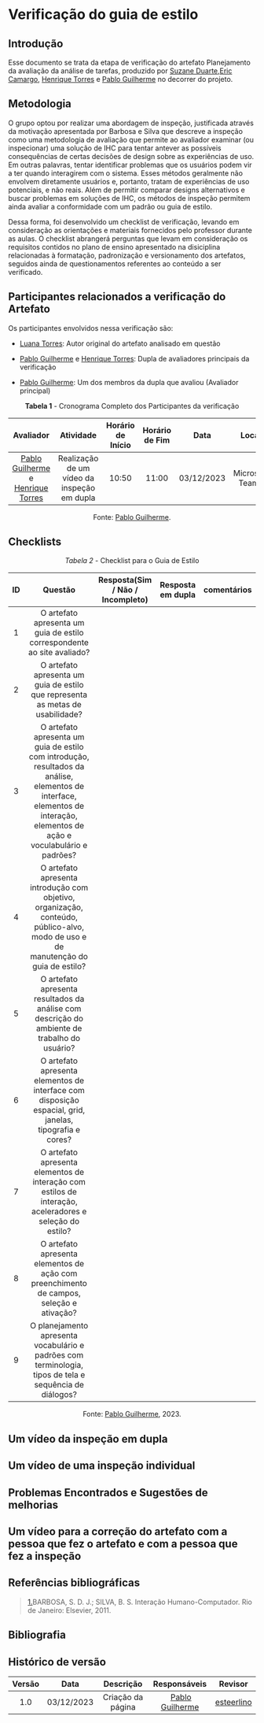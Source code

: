 # **Verificação do guia de estilo**

## Introdução

Esse documento se trata da etapa de verificação do artefato Planejamento da avaliação da análise de tarefas, produzido por [Suzane Duarte](https://github.com/suzaneduarte),[Eric Camargo](https://github.com/Ericcs10), [Henrique Torres](https://github.com/henriqtorresl) e [Pablo Guilherme](https://github.com/PabloGJBS) no decorrer do projeto.

## Metodologia

O grupo optou por realizar uma abordagem de inspeção, justificada através da motivação apresentada por Barbosa e Silva que descreve a inspeção como uma metodologia de avaliação que permite ao avaliador examinar (ou inspecionar) uma solução de IHC para tentar antever as possíveis consequências de certas decisões de design sobre as experiências de uso. Em outras palavras, tentar identificar problemas que os usuários podem vir a ter quando interagirem com o sistema. Esses métodos geralmente não envolvem diretamente usuários e, portanto, tratam de experiências de uso potenciais, e não reais. Além de permitir comparar designs alternativos e buscar problemas em soluções de IHC, os métodos de inspeção permitem ainda avaliar a conformidade com um padrão ou guia de estilo.

Dessa forma, foi desenvolvido um checklist de verificação, levando em consideração as orientações e materiais fornecidos pelo professor durante as aulas. O checklist abrangerá perguntas que levam em consideração os requisitos contidos no plano de ensino apresentado na disiciplina relacionadas à formatação, padronização e versionamento dos artefatos, seguidos ainda de questionamentos referentes ao conteúdo a ser verificado.

## Participantes relacionados a verificação do Artefato

Os participantes envolvidos nessa verificação são:

- [Luana Torres](https://github.com/luanatorress): Autor original do artefato analisado em questão

- [Pablo Guilherme](https://github.com/PabloGJBS) e [Henrique Torres](https://github.com/henriqtorresl): Dupla de avaliadores principais da verificação

- [Pablo Guilherme](https://github.com/PabloGJBS): Um dos membros da dupla que avaliou (Avaliador principal)

<center>

**Tabela 1** - Cronograma Completo dos Participantes da verificação

|                            Avaliador                            |                  Atividade                  | Horário de Início | Horário de Fim |    Data    |      Local      |
| :-------------------------------------------------------------: | :-----------------------------------------: | :---------------: | :------------: | :--------: | :-------------: |
| [Pablo Guilherme](https://github.com/PabloGJBS) e [Henrique Torres](https://github.com/henriqtorresl) | Realização de um vídeo da inspeção em dupla |       10:50       |     11:00      | 03/12/2023 | Microsoft Teams |

Fonte: [Pablo Guilherme](https://github.com/PabloGJBS).

</center>

## Checklists

<center>

_Tabela 2_ - Checklist para o Guia de Estilo

| ID | Questão                                                                                                                                                                            |  Resposta(Sim / Não / Incompleto) |  Resposta em dupla   |comentários|
| :-: | :---: | :--: | :--: |---|
| 1 | O artefato apresenta um guia de estilo correspondente ao site avaliado? ||||
| 2 | O artefato apresenta um guia de estilo que representa as metas de usabilidade?||||
| 3 | O artefato apresenta um guia de estilo com introdução, resultados da análise, elementos de interface, elementos de interação, elementos de ação e voculabulário e padrões?||||
| 4 | O artefato apresenta introdução com objetivo, organização, conteúdo, público-alvo, modo de uso e de manutenção do guia de estilo?||||
| 5 | O artefato apresenta resultados da análise com descrição do ambiente de trabalho do usuário?||||
| 6 | O artefato apresenta elementos de interface com disposição espacial, grid, janelas, tipografia e cores?||||
| 7 | O artefato apresenta elementos de interação com estilos de interação, aceleradores e seleção do estilo?||||
| 8 | O artefato apresenta elementos de ação com preenchimento de campos, seleção e ativação?||||
| 9 | O planejamento apresenta vocabulário e padrões com terminologia, tipos de tela e sequência de diálogos?||||

Fonte: [Pablo Guilherme](https://github.com/PabloGJBS), 2023.

</center>

## Um vídeo da inspeção em dupla

## Um vídeo de uma inspeção individual

## Problemas Encontrados e Sugestões de melhorias

## Um vídeo para a correção do artefato com a pessoa que fez o artefato e com a pessoa que fez a inspeção

## Referências bibliográficas

> <a id="REF1" href="#anchor_1">1.</a>BARBOSA, S. D. J.; SILVA, B. S. Interação Humano-Computador. Rio de Janeiro: Elsevier, 2011.<br>

## Bibliografia

## Histórico de versão

| Versão |    Data    |                 Descrição                  |                   Responsáveis                    |                   Revisor                   |
| :----: | :--------: | :----------------------------------------: | :-----------------------------------------------: | :-----------------------------------------: |
|  1.0   | 03/12/2023 | Criação da página |  [Pablo Guilherme](https://github.com/PabloJBS) | [esteerlino](https://github.com/esteerlino) |
